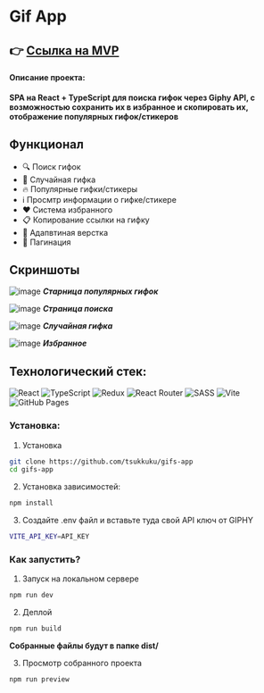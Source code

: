 # Gif App

## 👉 [Ссылка на MVP](https://tsukkuku.github.io/gifs-app/)

#### Описание проекта:
**SPA на React + TypeScript для поиска гифок через Giphy API, с возможностью сохранить их в избранное и скопировать их, отображение популярных гифок/стикеров**

## Функционал

* 🔍 Поиск гифок
* 🎲 Случайная гифка
* 🔥 Популярные гифки/стикеры
* ℹ️ Просмтр информации о гифке/стикере
* ❤️ Система избранного
* 📋 Копирование ссылки на гифку
* 📱 Адапвтиная верстка
* 🔢 Пагинация

## Скриншоты

![image](https://github.com/user-attachments/assets/6f0172ab-bd20-4a1f-a937-111e92d982e7)
***Старница популярных гифок***

![image](https://github.com/user-attachments/assets/cb90392f-5e6c-45db-b8be-352703992e5a)
***Страница поиска***

![image](https://github.com/user-attachments/assets/cfe1b7e3-b5aa-4854-9590-7d969654b222)
***Случайная гифка***

![image](https://github.com/user-attachments/assets/ad1aeda0-c4e9-4ce1-abac-4892f68dc60d)
***Избранное***

## Технологический стек: 
![React](https://img.shields.io/badge/react-%2320232a.svg?style=for-the-badge&logo=react&logoColor=%2361DAFB) ![TypeScript](https://img.shields.io/badge/typescript-%23007ACC.svg?style=for-the-badge&logo=typescript&logoColor=white) ![Redux](https://img.shields.io/badge/redux-%23593d88.svg?style=for-the-badge&logo=redux&logoColor=white) ![React Router](https://img.shields.io/badge/React_Router-CA4245?style=for-the-badge&logo=react-router&logoColor=white) ![SASS](https://img.shields.io/badge/SASS-hotpink.svg?style=for-the-badge&logo=SASS&logoColor=white) ![Vite](https://img.shields.io/badge/vite-%23646CFF.svg?style=for-the-badge&logo=vite&logoColor=white) ![GitHub Pages](https://img.shields.io/badge/github%20pages-121013?style=for-the-badge&logo=github&logoColor=white)


### Установка: 

1. Установка
```bash
git clone https://github.com/tsukkuku/gifs-app
cd gifs-app
```
2. Установка зависимостей:
```bash
npm install
```
3. Создайте .env файл и вставьте туда свой API ключ от GIPHY
```bash
VITE_API_KEY=API_KEY
```
### Как запустить?

1. Запуск на локальном сервере
```bash
npm run dev
```

2. Деплой
```bash
npm run build
```

**Собранные файлы будут в папке dist/**

3. Просмотр собранного проекта
```bash
npm run preview
```
